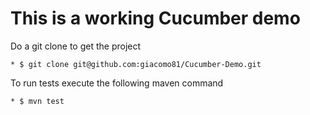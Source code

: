 This is a working Cucumber demo
===============================

Do a git clone to get the project
 
 	* $ git clone git@github.com:giacomo81/Cucumber-Demo.git

To run tests execute the following maven command
	
	* $ mvn test
